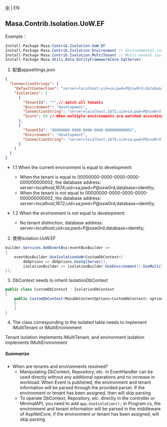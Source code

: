 [中](README.zh-CN.md) | EN

## Masa.Contrib.Isolation.UoW.EF

Example：

```C#
Install-Package Masa.Contrib.Isolation.UoW.EF
Install-Package Masa.Contrib.Isolation.Environment // Environmental isolation Quote on demand
Install-Package Masa.Contrib.Isolation.MultiTenant // Multi-tenant isolation On-demand reference
Install-Package Masa.Utils.Data.EntityFrameworkCore.SqlServer
```

1. 配置appsettings.json
``` appsettings.json
{
  "ConnectionStrings": {
    "DefaultConnection": "server=localhost;uid=sa;pwd=P@ssw0rd;database=identity;",
    "Isolations": [
      {
        "TenantId": "*",// match all tenants
        "Environment": "development",
        "ConnectionString": "server=localhost,1672;uid=sa;pwd=P@ssw0rd;database=identity;",
        "Score": 99 // When multiple environments are matched according to the conditions, the highest one is selected as the link address of the current DbContext according to the descending order of scores. The default Score is 100.
      },
      {
        "TenantId": "00000000-0000-0000-0000-000000000002",
        "Environment": "development",
        "ConnectionString": "server=localhost,1674;uid=sa;pwd=P@ssw0rd;database=identity;"
      }
    ]
  }
}
```

* 1.1 When the current environment is equal to development:
  * When the tenant is equal to 00000000-0000-0000-0000-000000000002, the database address: server=localhost,1674;uid=sa;pwd=P@ssw0rd;database=identity;
  * When the tenant is not equal to 00000000-0000-0000-0000-000000000002, the database address: server=localhost,1672;uid=sa;pwd=P@ssw0rd;database=identity;

* 1.2 When the environment is not equal to development:
  * No tenant distinction, database address: server=localhost;uid=sa;pwd=P@ssw0rd;database=identity;

2. 使用Isolation.UoW.EF
``` C#
builder.Services.AddEventBus(eventBusBuilder =>
{
    eventBusBuilder.UseIsolationUoW<CustomDbContext>(
        dbOptions => dbOptions.UseSqlServer(),
        isolationBuilder => isolationBuilder.UseEnvironment().UseMultiTenant());// Select usage environment or tenant isolation as needed
});
```

3. DbContext needs to inherit IsolationDbContext

``` C#
public class CustomDbContext : IsolationDbContext
{
    public CustomDbContext(MasaDbContextOptions<CustomDbContext> options) : base(options)
    {
    }
}
```

4. The class corresponding to the isolated table needs to implement IMultiTenant or IMultiEnvironment

Tenant isolation implements IMultiTenant, and environment isolation implements IMultiEnvironment

##### Summarize
* When are tenants and environments resolved?
    * Manipulating DbContext, Repository, etc. in EventHandler can be used directly without any additional operations and no increase in workload. When Event is published, the environment and tenant information will be parsed through the provided parser. If the environment or tenant has been assigned, then will skip parsing
    * To operate DbContext, Repository, etc. directly in the controller or MinimalAPI, you need to add `app.UseIsolation();` in Program.cs, the environment and tenant information will be parsed in the middleware of AspNetCore, if the environment or tenant has been assigned, will skip parsing